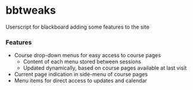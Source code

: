 # bbtweaks

Userscript for blackboard adding some features to the site

### Features

* Course drop-down menus for easy access to course pages
  * Content of each menu stored between sessions
  * Updated dynamically, based on course pages available at last visit
* Current page indication in side-menu of course pages
* Menu items for direct access to updates and calendar 
